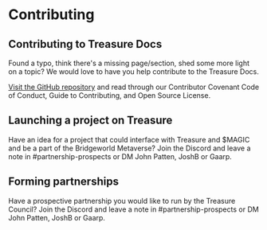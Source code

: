 # Contributing

## Contributing to Treasure Docs

Found a typo, think there's a missing page/section, shed some more light on a topic? We would love to have you help contribute to the Treasure Docs.

[Visit the GitHub repository](https://github.com/treasure-tools/treasure-docs) and read through our Contributor Covenant Code of Conduct, Guide to Contributing, and Open Source License.

## Launching a project on Treasure

Have an idea for a project that could interface with Treasure and $MAGIC and be a part of the Bridgeworld Metaverse? Join the Discord and leave a note in #partnership-prospects or DM John Patten, JoshB or Gaarp.

## Forming partnerships

Have a prospective partnership you would like to run by the Treasure Council? Join the Discord and leave a note in #partnership-prospects or DM John Patten, JoshB or Gaarp.

##

